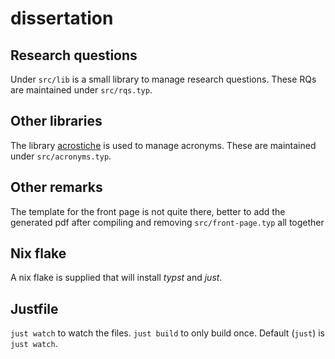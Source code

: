 # dissertation

## Research questions

Under `src/lib` is a small library to manage research questions.
These RQs are maintained under `src/rqs.typ`.

## Other libraries

The library [acrostiche](https://typst.app/universe/package/acrostiche) is used to manage acronyms.
These are maintained under `src/acronyms.typ`.

## Other remarks

The template for the front page is not quite there, better to add the generated pdf after compiling and removing `src/front-page.typ` all together

## Nix flake

A nix flake is supplied that will install _typst_ and _just_.

## Justfile

`just watch` to watch the files.
`just build` to only build once.
Default (`just`) is `just watch`.
